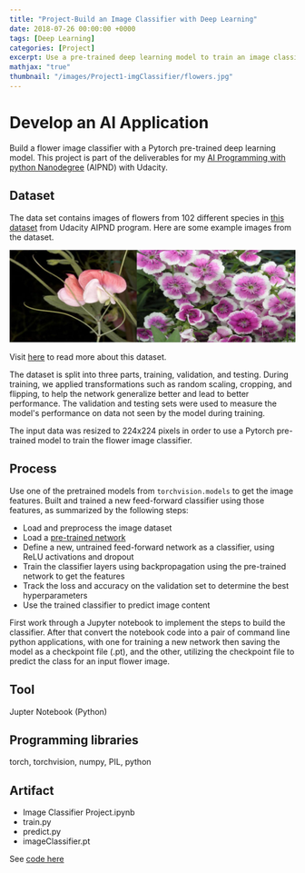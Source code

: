 ```yaml
---
title: "Project-Build an Image Classifier with Deep Learning"
date: 2018-07-26 00:00:00 +0000
tags: [Deep Learning]
categories: [Project]
excerpt: Use a pre-trained deep learning model to train an image classifier to recognize different species of flowers, which can be exported for use in applications like a smart phone app.
mathjax: "true"
thumbnail: "/images/Project1-imgClassifier/flowers.jpg"
---
```


# Develop an AI Application
Build a flower image classifier with a Pytorch pre-trained deep learning model. This project is part of the deliverables for my [AI Programming with python Nanodegree](https://www.udacity.com/course/ai-programming-python-nanodegree--nd089) (AIPND) with Udacity.

## Dataset
The data set contains images of flowers from 102 different species in [this dataset](https://s3.amazonaws.com/content.udacity-data.com/nd089/flower_data.tar.gz) from Udacity AIPND program. Here are some example images from the dataset.

![png](/images/Project1-imgClassifier/samples.png)

Visit [here](http://www.robots.ox.ac.uk/~vgg/data/flowers/102/index.html) to read more about this dataset.

The dataset is split into three parts, training, validation, and testing. During training, we applied transformations such as random scaling, cropping, and flipping, to help the network generalize better and lead to better performance. The validation and testing sets were used to measure the model's performance on data not seen by the model during training.

The input data was resized to 224x224 pixels in order to use a Pytorch pre-trained model to train the flower image classifier.

## Process
Use one of the pretrained models from `torchvision.models` to get the image features. Built and trained a new feed-forward classifier using those features, as summarized by the following steps:

- Load and preprocess the image dataset
- Load a [pre-trained network](http://pytorch.org/docs/master/torchvision/models.html)
- Define a new, untrained feed-forward network as a classifier, using ReLU activations and dropout
- Train the classifier layers using backpropagation using the pre-trained network to get the features
- Track the loss and accuracy on the validation set to determine the best hyperparameters
- Use the trained classifier to predict image content

First work through a Jupyter notebook to implement the steps to build the classifier. After that  convert the notebook code into a pair of command line python applications, with one for training a new network then saving the model as a checkpoint file (.pt), and the other, utilizing the checkpoint file to predict the class for an input flower image.

## Tool
Jupter Notebook (Python)

## Programming libraries
torch, torchvision, numpy, PIL, python

## Artifact
- Image Classifier Project.ipynb
- train.py
- predict.py
- imageClassifier.pt

See [code here](https://github.com/atan4583/aipnd-project)

